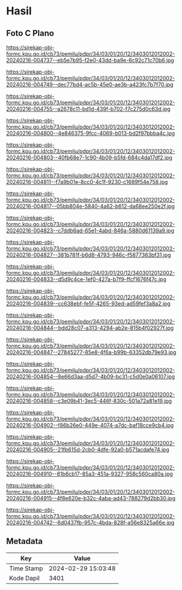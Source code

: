 # Hasil

## Foto C Plano

https://sirekap-obj-formc.kpu.go.id/cb73/pemilu/pdpr/34/03/01/20/12/3403012012002-20240216-004737--eb5e7b95-f2e0-43dd-ba9e-6c92c71c70b6.jpg

https://sirekap-obj-formc.kpu.go.id/cb73/pemilu/pdpr/34/03/01/20/12/3403012012002-20240216-004749--dec77bd4-ac5b-45e0-ae3b-a423fc7b7f70.jpg

https://sirekap-obj-formc.kpu.go.id/cb73/pemilu/pdpr/34/03/01/20/12/3403012012002-20240216-004755--a2678c11-bd1d-439f-b702-f7c275d0c63d.jpg

https://sirekap-obj-formc.kpu.go.id/cb73/pemilu/pdpr/34/03/01/20/12/3403012012002-20240216-004800--4e846375-9fcc-4069-b013-bd2f97bbba4c.jpg

https://sirekap-obj-formc.kpu.go.id/cb73/pemilu/pdpr/34/03/01/20/12/3403012012002-20240216-004803--40fb68e7-1c90-4b09-b5fd-684c4da17df2.jpg

https://sirekap-obj-formc.kpu.go.id/cb73/pemilu/pdpr/34/03/01/20/12/3403012012002-20240216-004811--f7a9b01e-8cc0-4c1f-9230-c1689f54e758.jpg

https://sirekap-obj-formc.kpu.go.id/cb73/pemilu/pdpr/34/03/01/20/12/3403012012002-20240216-004817--05bb804e-5840-4a62-b612-da68ee250e2f.jpg

https://sirekap-obj-formc.kpu.go.id/cb73/pemilu/pdpr/34/03/01/20/12/3403012012002-20240216-004823--c7ddb6ad-65e1-4abd-846a-5880d61139a9.jpg

https://sirekap-obj-formc.kpu.go.id/cb73/pemilu/pdpr/34/03/01/20/12/3403012012002-20240216-004827--381b781f-b6d8-4793-946c-f5877363bf31.jpg

https://sirekap-obj-formc.kpu.go.id/cb73/pemilu/pdpr/34/03/01/20/12/3403012012002-20240216-004833--d5d9c4ce-1ef0-427a-b7f9-ffcf1676f47c.jpg

https://sirekap-obj-formc.kpu.go.id/cb73/pemilu/pdpr/34/03/01/20/12/3403012012002-20240216-004839--cc638ebf-fe5f-4265-93ed-ad59fef3a8a2.jpg

https://sirekap-obj-formc.kpu.go.id/cb73/pemilu/pdpr/34/03/01/20/12/3403012012002-20240216-004844--bdd28c07-a313-4294-ab2e-815b4f02927f.jpg

https://sirekap-obj-formc.kpu.go.id/cb73/pemilu/pdpr/34/03/01/20/12/3403012012002-20240216-004847--27845277-85e8-4f6a-b99b-63352db79e93.jpg

https://sirekap-obj-formc.kpu.go.id/cb73/pemilu/pdpr/34/03/01/20/12/3403012012002-20240216-004854--8e66d3aa-d5d7-4b09-bc31-c5d0e0a06107.jpg

https://sirekap-obj-formc.kpu.go.id/cb73/pemilu/pdpr/34/03/01/20/12/3403012012002-20240216-004858--c3e09b41-3ec5-446f-830c-501a72a81e19.jpg

https://sirekap-obj-formc.kpu.go.id/cb73/pemilu/pdpr/34/03/01/20/12/3403012012002-20240216-004902--f86b26e0-449e-4074-a7dc-baf18cce9cb4.jpg

https://sirekap-obj-formc.kpu.go.id/cb73/pemilu/pdpr/34/03/01/20/12/3403012012002-20240216-004905--21fb615d-2cb0-4dfe-92a0-b571acdafe74.jpg

https://sirekap-obj-formc.kpu.go.id/cb73/pemilu/pdpr/34/03/01/20/12/3403012012002-20240216-004910--81b6cb17-85a3-451a-9327-958c560ca80a.jpg

https://sirekap-obj-formc.kpu.go.id/cb73/pemilu/pdpr/34/03/01/20/12/3403012012002-20240216-004915--4f8e620e-b32c-4aba-ad43-788279d2bb30.jpg

https://sirekap-obj-formc.kpu.go.id/cb73/pemilu/pdpr/34/03/01/20/12/3403012012002-20240216-004742--6d0437fb-957c-4bda-828f-a56e8325a66e.jpg


## Metadata

| Key        | Value               |
| ---------- | ------------------- |
| Time Stamp | 2024-02-29 15:03:48 |
| Kode Dapil | 3401                |



